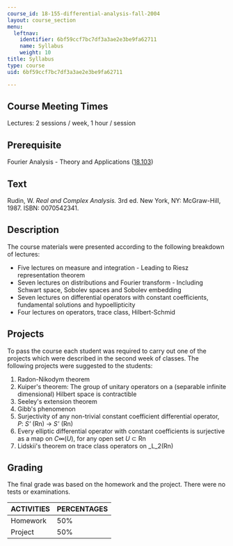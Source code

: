 ```yaml
---
course_id: 18-155-differential-analysis-fall-2004
layout: course_section
menu:
  leftnav:
    identifier: 6bf59ccf7bc7df3a3ae2e3be9fa62711
    name: Syllabus
    weight: 10
title: Syllabus
type: course
uid: 6bf59ccf7bc7df3a3ae2e3be9fa62711

---
```


Course Meeting Times
--------------------

Lectures: 2 sessions / week, 1 hour / session

Prerequisite
------------

Fourier Analysis - Theory and Applications ([18.103](/courses/18-103-fourier-analysis-fall-2013))

Text
----

Rudin, W. _Real and Complex Analysis._ 3rd ed. New York, NY: McGraw-Hill, 1987. ISBN: 0070542341.

Description
-----------

The course materials were presented according to the following breakdown of lectures:

*   Five lectures on measure and integration - Leading to Riesz representation theorem
*   Seven lectures on distributions and Fourier transform - Including Schwart space, Sobolev spaces and Sobolev embedding
*   Seven lectures on differential operators with constant coefficients, fundamental solutions and hypoellipticity
*   Four lectures on operators, trace class, Hilbert-Schmid

Projects
--------

To pass the course each student was required to carry out one of the projects which were described in the second week of classes. The following projects were suggested to the students:

1.  Radon-Nikodym theorem
2.  Kuiper's theorem: The group of unitary operators on a (separable infinite dimensional) Hilbert space is contractible
3.  Seeley's extension theorem
4.  Gibb's phenomenon
5.  Surjectivity of any non-trivial constant coefficient differential operator, _P_: _S'_ (Rn) → _S'_ (Rn)
6.  Every elliptic differential operator with constant coefficients is surjective as a map on _C_∞(_U_), for any open set _U_ ⊂ Rn
7.  Lidskii's theorem on trace class operators on _L_2(Rn)

Grading
-------

The final grade was based on the homework and the project. There were no tests or examinations.

| ACTIVITIES | PERCENTAGES |
| --- | --- |
| Homework | 50% |
| Project | 50%